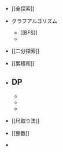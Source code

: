 
- [[全探索]]
- グラフアルゴリズム
	- [[BFS]]
	- 
	
- [[二分探索]]
- [[累積和]]
- DP
	-
	-
	-
	-
- [[尺取り法]]
- [[整数]]
- 

